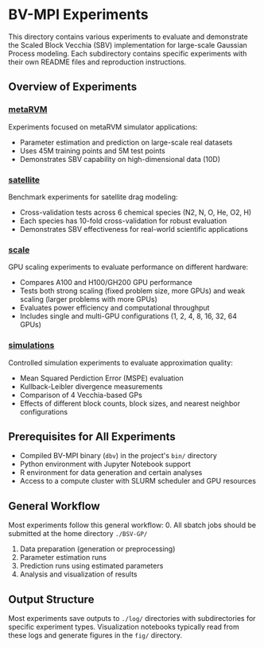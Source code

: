 # BV-MPI Experiments

This directory contains various experiments to evaluate and demonstrate the Scaled Block Vecchia (SBV) implementation for large-scale Gaussian Process modeling. Each subdirectory contains specific experiments with their own README files and reproduction instructions.

## Overview of Experiments

### [metaRVM](./metaRVM/)

Experiments focused on metaRVM simulator applications:
- Parameter estimation and prediction on large-scale real datasets
- Uses 45M training points and 5M test points
- Demonstrates SBV capability on high-dimensional data (10D)

### [satellite](./satellite/)

Benchmark experiments for satellite drag modeling:
- Cross-validation tests across 6 chemical species (N2, N, O, He, O2, H)
- Each species has 10-fold cross-validation for robust evaluation
- Demonstrates SBV effectiveness for real-world scientific applications

### [scale](./scale/)

GPU scaling experiments to evaluate performance on different hardware:
- Compares A100 and H100/GH200 GPU performance
- Tests both strong scaling (fixed problem size, more GPUs) and weak scaling (larger problems with more GPUs)
- Evaluates power efficiency and computational throughput
- Includes single and multi-GPU configurations (1, 2, 4, 8, 16, 32, 64 GPUs)

### [simulations](./simulations/)

Controlled simulation experiments to evaluate approximation quality:
- Mean Squared Perdiction Error (MSPE) evaluation
- Kullback-Leibler divergence measurements
- Comparison of 4 Vecchia-based GPs
- Effects of different block counts, block sizes, and nearest neighbor configurations

## Prerequisites for All Experiments

- Compiled BV-MPI binary (`dbv`) in the project's `bin/` directory
- Python environment with Jupyter Notebook support
- R environment for data generation and certain analyses
- Access to a compute cluster with SLURM scheduler and GPU resources

## General Workflow

Most experiments follow this general workflow:
0. All sbatch jobs should be submitted at the home directory `./BSV-GP/`
1. Data preparation (generation or preprocessing)
2. Parameter estimation runs
3. Prediction runs using estimated parameters
4. Analysis and visualization of results

<!-- ## Directory Structure

```
experiments/
├── metaRVM/           
├── satellite/         # Satellite drag modeling benchmarks
├── scale/             # GPU scaling experiments
├── simulations/       # Controlled simulation experiments
``` -->

## Output Structure

Most experiments save outputs to `./log/` directories with subdirectories for specific experiment types. Visualization notebooks typically read from these logs and generate figures in the `fig/` directory.

<!-- ## Reproducing All Experiments

Each subdirectory contains its own README with specific instructions for reproducing the experiments. For a complete reproduction of all experiments, follow these steps in order:

1. First run the simulation experiments to validate the methodology
2. Then run the GPU scaling experiments to determine the optimal hardware configuration
3. Finally, run the application-specific experiments (metaRVM and satellite)

See individual README files in each subdirectory for detailed instructions.  -->